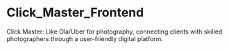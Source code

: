 # Click_Master_Frontend
Click Master: Like Ola/Uber for photography, connecting clients with skilled photographers through a user-friendly digital platform.
